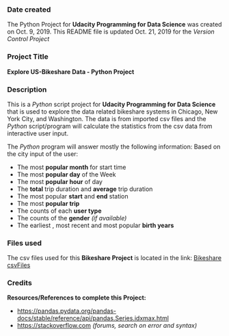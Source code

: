 ### Date created
The Python Project for **Udacity Programming for Data Science** was created on Oct. 9, 2019. This README file is updated Oct. 21, 2019 for the *Version Control Project*

### Project Title
**Explore US-Bikeshare Data - Python Project**

### Description
This is a *Python* script project for **Udacity Programming for Data Science** that is used to explore the data related bikeshare systems in Chicago, New York City, and Washington. The data is from imported csv files and the *Python* script/program will calculate the statistics from the csv data from interactive user input.

The *Python* program will answer mostly the following information: Based on the city input of the user:
* The most **popular month** for start time
* The most **popular day** of the Week
* The most **popular hour** of day
* The **total** trip duration and **average** trip duration
* The most popular **start** and **end** station
* The most **popular trip**
* The counts of each **user type**
* The counts of the **gender** *(if available)*
* The earliest , most recent and most popular **birth years**

### Files used
The csv files used for this **Bikeshare Project** is located in the link:
[Bikeshare csvFiles](https://drive.google.com/open?id=17BeyXYVIbTVrNdyperhB9f0CYcGji-AE)

### Credits
**Resources/References to complete this Project:**
* https://pandas.pydata.org/pandas-docs/stable/reference/api/pandas.Series.idxmax.html
* https://stackoverflow.com *(forums, search on error and syntax)*
